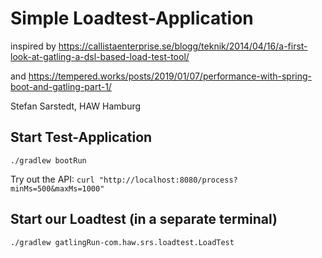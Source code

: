 # Simple Loadtest-Application
inspired by https://callistaenterprise.se/blogg/teknik/2014/04/16/a-first-look-at-gatling-a-dsl-based-load-test-tool/

and https://tempered.works/posts/2019/01/07/performance-with-spring-boot-and-gatling-part-1/

Stefan Sarstedt, HAW Hamburg

## Start Test-Application
`./gradlew bootRun`

Try out the API: `curl "http://localhost:8080/process?minMs=500&maxMs=1000"`

## Start our Loadtest (in a separate terminal)
`./gradlew gatlingRun-com.haw.srs.loadtest.LoadTest`